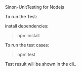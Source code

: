 
Sinon-UnitTesting for Nodejs 

To run the Test:

install dependencies:
>npm install

To run the test cases:
>npm test

Test result will be shown in the cli..